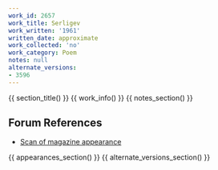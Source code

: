 ```yaml
---
work_id: 2657
work_title: Serligev
work_written: '1961'
written_date: approximate
work_collected: 'no'
work_category: Poem
notes: null
alternate_versions:
- 3596
---
```


{{ section_title() }}
{{ work_info() }}
{{ notes_section() }}
## Forum References
- [Scan of magazine appearance](https://bukowskiforum.com/showthread.php?t=2655)

{{ appearances_section() }}
{{ alternate_versions_section() }}
